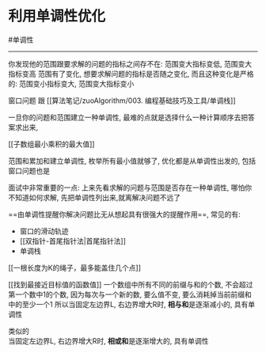 # 利用单调性优化

#单调性

---
你发现他的范围跟要求解的问题的指标之间存不在: 范围变大指标变低, 范围变大指标变高
范围有了变化, 想要求解问题的指标是否随之变化, 而且这种变化是严格的:
范围变小指标变大, 范围变大指标变小

窗口问题 跟 [[算法笔记/zuoAlgorithm/003. 编程基础技巧及工具/单调栈]]

一旦你的问题和范围建立一种单调性, 最难的点就是选择什么一种计算顺序去把答案求出来, 

[[子数组最小乘积的最大值]]

范围和累加和建立单调性, 枚举所有最小值就够了, 优化都是从单调性出发的, 包括窗口问题也是

面试中非常重要的一点:
上来先看求解的问题与范围是否存在一种单调性, 哪怕你不知道如何求解, 先把单调性列出来,就离解决问题不远了

==由单调性提醒你解决问题比无从想起具有很强大的提醒作用==, 常见的有:
- 窗口的滑动轨迹
- [[双指针-首尾指针法|首尾指针法]]
- 单调栈


 [[一根长度为K的绳子，最多能盖住几个点]]

[[找到最接近目标值的函数值]]
一个数组中所有不同的前缀与和的个数, 不会超过第一个数中1的个数, 因为每次与一个新的数, 要么值不变, 要么消耗掉当前前缀和中的至少一个1
所以当固定左边界L, 右边界增大R时, **相与和**是逐渐减小的, 具有单调性

类似的  
当固定左边界L, 右边界增大R时, **相或和**是逐渐增大的, 具有单调性
